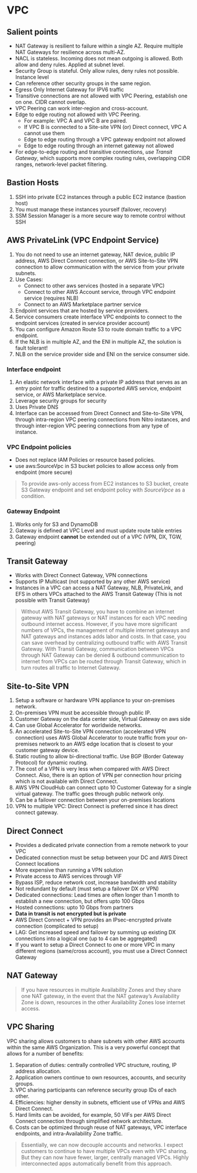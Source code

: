 # VPC

## Salient points
- NAT Gateway is resilient to failure within a single AZ. Require multiple NAT Gateways for resilience across multi-AZ.
- NACL is stateless. Incoming does not mean outgoing is allowed. Both allow and deny rules. Applied at subnet level.
- Security Group is stateful. Only allow rules, deny rules not possible. Instance level
- Can reference other security groups in the same region.
- Egress Only Internet Gateway for IPV6 traffic
- Transitive connections are not allowed with VPC Peering, establish one on one. CIDR cannot overlap.
- VPC Peering can work inter-region and cross-account.
- Edge to edge routing not allowed with VPC Peering. 
    - For example: VPC A and VPC B are paired. 
    - If VPC B is connected to a Site-site VPN (or) Direct connect, VPC A cannot use them
    - Edge to edge routing through a VPC gateway endpoint not allowed
    - Edge to edge routing through an internet gateway not allowed  
- For edge-to-edge routing and transitive connections, _use Transit Gateway_, which supports more complex routing rules, overlapping CIDR ranges, network-level packet filtering.     

##  Bastion Hosts
1. SSH into private EC2 instances through a public EC2 instance (bastion host)
2. You must manage these instances yourself (failover, recovery)
3. SSM Session Manager is a more secure way to remote control without SSH

## AWS PrivateLink (VPC Endpoint Service)
1. You do not need to use an internet gateway, NAT device, public IP address, AWS Direct Connect connection, or AWS Site-to-Site VPN connection to allow communication with the service from your private subnets.
2. Use Cases:
    - Connect to other aws services (hosted in a separate VPC)
    - Connect to other AWS Account service, through VPC endpoint service (requires NLB)
    - Connect to an AWS Marketplace partner service
3. Endpoint services that are hosted by service providers.
4. Service consumers create interface VPC endpoints to connect to the endpoint services (created in service provider account)
5. You can configure Amazon Route 53 to route domain traffic to a VPC endpoint.
6. If the NLB is in multiple AZ, and the ENI in multiple AZ, the solution is fault tolerant!
7. NLB on the service provider side and ENI on the service consumer side. 

### Interface endpoint

1. An elastic network interface with a private IP address that serves as an entry point for traffic destined to a supported AWS service, endpoint service, or AWS Marketplace service.
2. Leverage security groups for security
3. Uses Private DNS
4.  Interface can be accessed from Direct Connect and Site-to-Site VPN, through intra-region VPC peering connections from Nitro instances, and through inter-region VPC peering connections from any type of instance.

### VPC Endpoint policies
- Does not replace IAM Policies or resource based policies.
- use aws:SourceVpc in S3 bucket policies to allow access only from endpoint (more secure) 

> To provide aws-only access from EC2 instances to S3 bucket, create S3 Gateway endpoint and set endpoint policy with _SourceVpce_ as a condition.

### Gateway Endpoint
1. Works only for S3 and DynamoDB
2. Gateway is defined at VPC Level and must update route table entries
3. Gateway endpoint **cannot** be extended out of a VPC (VPN, DX, TGW, peering)

## Transit Gateway
- Works with Direct Connect Gateway, VPN connections
- Supports IP Multicast (not supported by any other AWS service)
- Instances in a VPC can access a NAT Gateway, NLB, PrivateLink, and EFS in others VPCs attached to the AWS Transit Gateway (This is not possible with Transit Gateway)

> Without AWS Transit Gateway, you have to combine an internet gateway with NAT gateways or NAT instances for each VPC needing outbound internet access. 
> However, if you have more significant numbers of VPCs, the management of multiple internet gateways and NAT gateways and instances adds labor and costs. 
> In that case, you can save overhead by centralizing outbound traffic with AWS Transit Gateway.
> With Transit Gateway, communication between VPCs through NAT Gateway can be denied 
>& outbound communication to internet from VPCs can be routed through Transit Gateway, which in turn routes all traffic to Internet Gateway.  

## Site-to-Site VPN

1. Setup a software or hardware VPN appliance to your on-premises network.
2. On-premises VPN must be accessible through public IP.
3. Customer Gateway on the data center side, Virtual Gateway on aws side
4. Can use Global Accelerator for worldwide networks.  
5. An accelerated Site-to-Site VPN connection (accelerated VPN connection) uses AWS Global Accelerator to route traffic from your on-premises network to an AWS edge location that is closest to your customer gateway device.
6. Static routing to allow bi-directional traffic. Use BGP (Border Gateway Protocol) for dynamic routing.
7. The cost of a VPN is very less when compared with AWS Direct Connect. Also, there is an option of VPN per connection hour pricing which is not available with Direct Connect.
8. AWS VPN CloudHub can connect upto 10 Customer Gateway for a single virtual gateway. The traffic goes through public network only.
9. Can be a failover connection between your on-premises locations
10. VPN to multiple VPC: Direct Connect is preferred since it has direct connect gateway.

## Direct Connect
- Provides a dedicated private connection from a remote network to your VPC
- Dedicated connection must be setup between your DC and AWS Direct Connect locations
- More expensive than running a VPN solution
- Private access to AWS services through VIF
- Bypass ISP, reduce network cost, increase bandwidth and stability
- Not redundant by default (must setup a failover DX or VPN)
- Dedicated connections: Lead times are often longer than 1 month to establish a new connection, but offers upto 100 Gbps
- Hosted connections: upto 10 Gbps from partners
- **Data in transit is not encrypted but is private**
- AWS Direct Connect + VPN provides an IPsec-encrypted private connection (complicated to setup)
- LAG: Get increased speed and failover by summing up existing DX connections into a logical one (up to 4 can be aggregated)
- If you want to setup a Direct Connect to one or more VPC in many different regions (same/cross account), you must use a Direct Connect Gateway

## NAT Gateway

> If you have resources in multiple Availability Zones and they share one NAT gateway, in the event that the NAT gateway’s Availability Zone is down, resources in the other Availability Zones lose internet access.

## VPC Sharing

VPC sharing allows customers to share subnets with other AWS accounts within the same AWS Organization. This is a very powerful concept that allows for a number of benefits:

1. Separation of duties: centrally controlled VPC structure, routing, IP address allocation.
2. Application owners continue to own resources, accounts, and security groups.
3. VPC sharing participants can reference security group IDs of each other.
4. Efficiencies: higher density in subnets, efficient use of VPNs and AWS Direct Connect.
5. Hard limits can be avoided, for example, 50 VIFs per AWS Direct Connect connection through simplified network architecture.
5. Costs can be optimized through reuse of NAT gateways, VPC interface endpoints, and intra-Availability Zone traffic.

> Essentially, we can now decouple accounts and networks. I expect customers to continue to have multiple VPCs even with VPC sharing. But they can now have fewer, larger, centrally managed VPCs. Highly interconnected apps automatically benefit from this approach.


